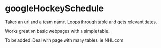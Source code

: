 googleHockeySchedule
====================

Takes an url and a team name. Loops through table and gets relevant dates.

Works great on basic webpages with a simple table.

To be added. Deal with page with many tables. ie NHL.com

